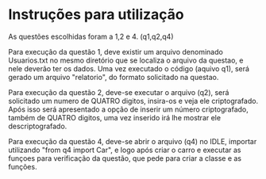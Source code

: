 # Instruções para utilização
  As questões escolhidas foram a 1,2 e 4. (q1,q2,q4)
    
Para execução da questão 1, deve existir um arquivo denominado Usuarios.txt no mesmo diretório que se localiza o arquivo da questao, e nele deverão ter os dados. Uma vez executado o código (aquivo q1), será gerado um arquivo "relatorio", do formato solicitado na questao.
    
Para execução da questão 2, deve-se executar o arquivo (q2), será solicitado um numero de QUATRO digitos, insira-os e veja ele criptografado. Após isso será apresentado a opção de inserir um número criptografado, também de QUATRO digitos, uma vez inserido irá lhe mostrar ele descriptografado.
    
Para execução da questão 4, deve-se abrir o arquivo (q4) no IDLE, importar utilizando "from q4 import Car", e logo após criar o carro e executar as funçoes para verificação da questão, que pede para criar a classe e as funções.

 
 

